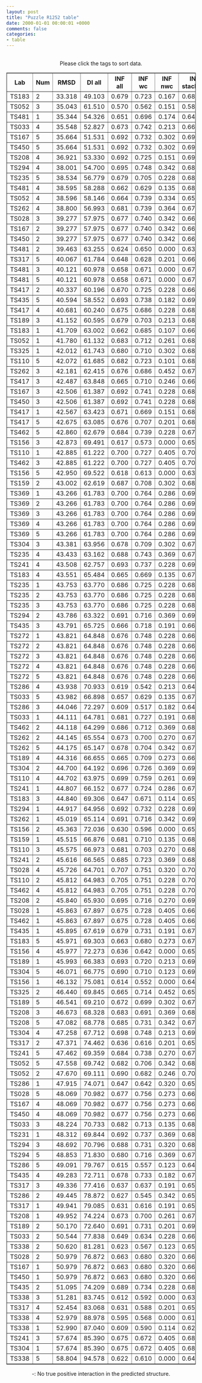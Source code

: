 ```yaml
---
layout: post
title: "Puzzle R1252 table"
date: 2000-01-01 00:00:01 +0000
comments: false
categories: 
- table
---
```


<script src="{{ root_url }}/javascripts/sorttable.js"></script>
<script>
    window.onload = function() {
        (document.getElementsByTagName( 'th' )[1]).click();
    };
</script>
<br/>
<div align="center">
Please click the tags to sort data.<br/>
<table class="sortable" border=1>
  <tr>
    <th>Lab</th>
    <th>Num</th>
    <th>RMSD</th>
    <th>DI all</th>
    <th>INF all</th>
    <th>INF wc</th>
    <th>INF nwc</th>
    <th>INF stacking</th>
    <th>Clash Score</th>
    <th>P-value</th>
    <th>mcq</th>
    <th>TM-score</th>
    <th>best sol.</th>
    <th>Detail</th>
  </tr>
  <tr><td>TS183</td><td>2</td><td>33.318</td><td>49.103</td><td>0.679</td><td>0.723</td><td>0.167</td><td>0.681</td><td>10000000000000000159028911097599180468360808563945281389781327557747838772170381060813469985856815104.000</td><td>0.00e+00</td><td>22.33</td><td>0.2860</td><td>6</td><td><a href='/show/index.html?id=R1252_TS183_2'>-></a></td></tr>
<tr><td>TS052</td><td>3</td><td>35.043</td><td>61.510</td><td>0.570</td><td>0.562</td><td>0.151</td><td>0.582</td><td>10000000000000000159028911097599180468360808563945281389781327557747838772170381060813469985856815104.000</td><td>0.00e+00</td><td>39.24</td><td>0.2050</td><td>6</td><td><a href='/show/index.html?id=R1252_TS052_3'>-></a></td></tr>
<tr><td>TS481</td><td>1</td><td>35.344</td><td>54.326</td><td>0.651</td><td>0.696</td><td>0.174</td><td>0.647</td><td>10000000000000000159028911097599180468360808563945281389781327557747838772170381060813469985856815104.000</td><td>0.00e+00</td><td>24.82</td><td>0.2650</td><td>6</td><td><a href='/show/index.html?id=R1252_TS481_1'>-></a></td></tr>
<tr><td>TS033</td><td>4</td><td>35.548</td><td>52.827</td><td>0.673</td><td>0.742</td><td>0.213</td><td>0.663</td><td>10000000000000000159028911097599180468360808563945281389781327557747838772170381060813469985856815104.000</td><td>0.00e+00</td><td>22.03</td><td>0.1800</td><td>6</td><td><a href='/show/index.html?id=R1252_TS033_4'>-></a></td></tr>
<tr><td>TS167</td><td>5</td><td>35.664</td><td>51.531</td><td>0.692</td><td>0.732</td><td>0.302</td><td>0.690</td><td>10000000000000000159028911097599180468360808563945281389781327557747838772170381060813469985856815104.000</td><td>0.00e+00</td><td>22.33</td><td>0.2080</td><td>6</td><td><a href='/show/index.html?id=R1252_TS167_5'>-></a></td></tr>
<tr><td>TS450</td><td>5</td><td>35.664</td><td>51.531</td><td>0.692</td><td>0.732</td><td>0.302</td><td>0.690</td><td>10000000000000000159028911097599180468360808563945281389781327557747838772170381060813469985856815104.000</td><td>0.00e+00</td><td>22.33</td><td>0.2080</td><td>6</td><td><a href='/show/index.html?id=R1252_TS450_5'>-></a></td></tr>
<tr><td>TS208</td><td>4</td><td>36.921</td><td>53.330</td><td>0.692</td><td>0.725</td><td>0.151</td><td>0.694</td><td>10000000000000000159028911097599180468360808563945281389781327557747838772170381060813469985856815104.000</td><td>0.00e+00</td><td>21.66</td><td>0.2000</td><td>6</td><td><a href='/show/index.html?id=R1252_TS208_4'>-></a></td></tr>
<tr><td>TS294</td><td>4</td><td>38.001</td><td>54.700</td><td>0.695</td><td>0.748</td><td>0.342</td><td>0.688</td><td>10000000000000000159028911097599180468360808563945281389781327557747838772170381060813469985856815104.000</td><td>0.00e+00</td><td>22.12</td><td>0.1960</td><td>6</td><td><a href='/show/index.html?id=R1252_TS294_4'>-></a></td></tr>
<tr><td>TS235</td><td>5</td><td>38.534</td><td>56.779</td><td>0.679</td><td>0.705</td><td>0.228</td><td>0.682</td><td>10000000000000000159028911097599180468360808563945281389781327557747838772170381060813469985856815104.000</td><td>0.00e+00</td><td>21.82</td><td>0.2190</td><td>6</td><td><a href='/show/index.html?id=R1252_TS235_5'>-></a></td></tr>
<tr><td>TS481</td><td>4</td><td>38.595</td><td>58.288</td><td>0.662</td><td>0.629</td><td>0.135</td><td>0.688</td><td>10000000000000000159028911097599180468360808563945281389781327557747838772170381060813469985856815104.000</td><td>0.00e+00</td><td>26.70</td><td>0.2760</td><td>6</td><td><a href='/show/index.html?id=R1252_TS481_4'>-></a></td></tr>
<tr><td>TS052</td><td>4</td><td>38.596</td><td>58.146</td><td>0.664</td><td>0.739</td><td>0.334</td><td>0.651</td><td>10000000000000000159028911097599180468360808563945281389781327557747838772170381060813469985856815104.000</td><td>0.00e+00</td><td>29.47</td><td>0.2210</td><td>6</td><td><a href='/show/index.html?id=R1252_TS052_4'>-></a></td></tr>
<tr><td>TS262</td><td>4</td><td>38.800</td><td>56.993</td><td>0.681</td><td>0.739</td><td>0.364</td><td>0.672</td><td>10000000000000000159028911097599180468360808563945281389781327557747838772170381060813469985856815104.000</td><td>0.00e+00</td><td>24.34</td><td>0.1960</td><td>6</td><td><a href='/show/index.html?id=R1252_TS262_4'>-></a></td></tr>
<tr><td>TS028</td><td>3</td><td>39.277</td><td>57.975</td><td>0.677</td><td>0.740</td><td>0.342</td><td>0.667</td><td>10000000000000000159028911097599180468360808563945281389781327557747838772170381060813469985856815104.000</td><td>0.00e+00</td><td>22.96</td><td>0.2080</td><td>6</td><td><a href='/show/index.html?id=R1252_TS028_3'>-></a></td></tr>
<tr><td>TS167</td><td>2</td><td>39.277</td><td>57.975</td><td>0.677</td><td>0.740</td><td>0.342</td><td>0.667</td><td>10000000000000000159028911097599180468360808563945281389781327557747838772170381060813469985856815104.000</td><td>0.00e+00</td><td>22.96</td><td>0.2080</td><td>6</td><td><a href='/show/index.html?id=R1252_TS167_2'>-></a></td></tr>
<tr><td>TS450</td><td>2</td><td>39.277</td><td>57.975</td><td>0.677</td><td>0.740</td><td>0.342</td><td>0.667</td><td>10000000000000000159028911097599180468360808563945281389781327557747838772170381060813469985856815104.000</td><td>0.00e+00</td><td>22.96</td><td>0.2080</td><td>6</td><td><a href='/show/index.html?id=R1252_TS450_2'>-></a></td></tr>
<tr><td>TS481</td><td>2</td><td>39.463</td><td>63.255</td><td>0.624</td><td>0.650</td><td>0.000</td><td>0.632</td><td>10000000000000000159028911097599180468360808563945281389781327557747838772170381060813469985856815104.000</td><td>0.00e+00</td><td>27.75</td><td>0.2100</td><td>6</td><td><a href='/show/index.html?id=R1252_TS481_2'>-></a></td></tr>
<tr><td>TS317</td><td>5</td><td>40.067</td><td>61.784</td><td>0.648</td><td>0.628</td><td>0.201</td><td>0.668</td><td>10000000000000000159028911097599180468360808563945281389781327557747838772170381060813469985856815104.000</td><td>0.00e+00</td><td>22.84</td><td>0.2360</td><td>6</td><td><a href='/show/index.html?id=R1252_TS317_5'>-></a></td></tr>
<tr><td>TS481</td><td>3</td><td>40.121</td><td>60.978</td><td>0.658</td><td>0.671</td><td>0.000</td><td>0.670</td><td>10000000000000000159028911097599180468360808563945281389781327557747838772170381060813469985856815104.000</td><td>0.00e+00</td><td>25.40</td><td>0.2010</td><td>6</td><td><a href='/show/index.html?id=R1252_TS481_3'>-></a></td></tr>
<tr><td>TS481</td><td>5</td><td>40.121</td><td>60.978</td><td>0.658</td><td>0.671</td><td>0.000</td><td>0.670</td><td>10000000000000000159028911097599180468360808563945281389781327557747838772170381060813469985856815104.000</td><td>0.00e+00</td><td>25.40</td><td>0.2010</td><td>6</td><td><a href='/show/index.html?id=R1252_TS481_5'>-></a></td></tr>
<tr><td>TS417</td><td>2</td><td>40.337</td><td>60.196</td><td>0.670</td><td>0.725</td><td>0.228</td><td>0.664</td><td>10000000000000000159028911097599180468360808563945281389781327557747838772170381060813469985856815104.000</td><td>0.00e+00</td><td>22.73</td><td>0.2030</td><td>6</td><td><a href='/show/index.html?id=R1252_TS417_2'>-></a></td></tr>
<tr><td>TS435</td><td>5</td><td>40.594</td><td>58.552</td><td>0.693</td><td>0.738</td><td>0.182</td><td>0.694</td><td>10000000000000000159028911097599180468360808563945281389781327557747838772170381060813469985856815104.000</td><td>0.00e+00</td><td>21.77</td><td>0.2180</td><td>6</td><td><a href='/show/index.html?id=R1252_TS435_5'>-></a></td></tr>
<tr><td>TS417</td><td>4</td><td>40.681</td><td>60.240</td><td>0.675</td><td>0.686</td><td>0.228</td><td>0.683</td><td>10000000000000000159028911097599180468360808563945281389781327557747838772170381060813469985856815104.000</td><td>0.00e+00</td><td>22.25</td><td>0.2430</td><td>6</td><td><a href='/show/index.html?id=R1252_TS417_4'>-></a></td></tr>
<tr><td>TS189</td><td>3</td><td>41.152</td><td>60.595</td><td>0.679</td><td>0.703</td><td>0.213</td><td>0.684</td><td>10000000000000000159028911097599180468360808563945281389781327557747838772170381060813469985856815104.000</td><td>0.00e+00</td><td>22.13</td><td>0.2590</td><td>6</td><td><a href='/show/index.html?id=R1252_TS189_3'>-></a></td></tr>
<tr><td>TS183</td><td>1</td><td>41.709</td><td>63.002</td><td>0.662</td><td>0.685</td><td>0.107</td><td>0.669</td><td>10000000000000000159028911097599180468360808563945281389781327557747838772170381060813469985856815104.000</td><td>0.00e+00</td><td>22.36</td><td>0.2500</td><td>6</td><td><a href='/show/index.html?id=R1252_TS183_1'>-></a></td></tr>
<tr><td>TS052</td><td>1</td><td>41.780</td><td>61.132</td><td>0.683</td><td>0.712</td><td>0.261</td><td>0.688</td><td>10000000000000000159028911097599180468360808563945281389781327557747838772170381060813469985856815104.000</td><td>0.00e+00</td><td>25.68</td><td>0.2340</td><td>6</td><td><a href='/show/index.html?id=R1252_TS052_1'>-></a></td></tr>
<tr><td>TS325</td><td>1</td><td>42.012</td><td>61.743</td><td>0.680</td><td>0.710</td><td>0.302</td><td>0.680</td><td>10000000000000000159028911097599180468360808563945281389781327557747838772170381060813469985856815104.000</td><td>0.00e+00</td><td>21.53</td><td>0.2750</td><td>6</td><td><a href='/show/index.html?id=R1252_TS325_1'>-></a></td></tr>
<tr><td>TS110</td><td>5</td><td>42.072</td><td>61.685</td><td>0.682</td><td>0.723</td><td>0.101</td><td>0.685</td><td>10000000000000000159028911097599180468360808563945281389781327557747838772170381060813469985856815104.000</td><td>0.00e+00</td><td>22.16</td><td>0.2140</td><td>6</td><td><a href='/show/index.html?id=R1252_TS110_5'>-></a></td></tr>
<tr><td>TS262</td><td>3</td><td>42.181</td><td>62.415</td><td>0.676</td><td>0.686</td><td>0.452</td><td>0.679</td><td>10000000000000000159028911097599180468360808563945281389781327557747838772170381060813469985856815104.000</td><td>0.00e+00</td><td>24.28</td><td>0.2460</td><td>6</td><td><a href='/show/index.html?id=R1252_TS262_3'>-></a></td></tr>
<tr><td>TS417</td><td>3</td><td>42.487</td><td>63.848</td><td>0.665</td><td>0.710</td><td>0.246</td><td>0.662</td><td>10000000000000000159028911097599180468360808563945281389781327557747838772170381060813469985856815104.000</td><td>0.00e+00</td><td>22.35</td><td>0.2000</td><td>6</td><td><a href='/show/index.html?id=R1252_TS417_3'>-></a></td></tr>
<tr><td>TS167</td><td>3</td><td>42.506</td><td>61.387</td><td>0.692</td><td>0.741</td><td>0.228</td><td>0.689</td><td>10000000000000000159028911097599180468360808563945281389781327557747838772170381060813469985856815104.000</td><td>0.00e+00</td><td>22.09</td><td>0.1850</td><td>6</td><td><a href='/show/index.html?id=R1252_TS167_3'>-></a></td></tr>
<tr><td>TS450</td><td>3</td><td>42.506</td><td>61.387</td><td>0.692</td><td>0.741</td><td>0.228</td><td>0.689</td><td>10000000000000000159028911097599180468360808563945281389781327557747838772170381060813469985856815104.000</td><td>0.00e+00</td><td>22.09</td><td>0.1850</td><td>6</td><td><a href='/show/index.html?id=R1252_TS450_3'>-></a></td></tr>
<tr><td>TS417</td><td>1</td><td>42.567</td><td>63.423</td><td>0.671</td><td>0.669</td><td>0.151</td><td>0.683</td><td>10000000000000000159028911097599180468360808563945281389781327557747838772170381060813469985856815104.000</td><td>0.00e+00</td><td>22.13</td><td>0.1980</td><td>6</td><td><a href='/show/index.html?id=R1252_TS417_1'>-></a></td></tr>
<tr><td>TS417</td><td>5</td><td>42.675</td><td>63.085</td><td>0.676</td><td>0.707</td><td>0.201</td><td>0.680</td><td>10000000000000000159028911097599180468360808563945281389781327557747838772170381060813469985856815104.000</td><td>0.00e+00</td><td>22.57</td><td>0.1880</td><td>6</td><td><a href='/show/index.html?id=R1252_TS417_5'>-></a></td></tr>
<tr><td>TS462</td><td>5</td><td>42.860</td><td>62.679</td><td>0.684</td><td>0.739</td><td>0.228</td><td>0.678</td><td>10000000000000000159028911097599180468360808563945281389781327557747838772170381060813469985856815104.000</td><td>0.00e+00</td><td>22.67</td><td>0.1630</td><td>6</td><td><a href='/show/index.html?id=R1252_TS462_5'>-></a></td></tr>
<tr><td>TS156</td><td>3</td><td>42.873</td><td>69.491</td><td>0.617</td><td>0.573</td><td>0.000</td><td>0.650</td><td>10000000000000000159028911097599180468360808563945281389781327557747838772170381060813469985856815104.000</td><td>0.00e+00</td><td>27.09</td><td>0.2300</td><td>6</td><td><a href='/show/index.html?id=R1252_TS156_3'>-></a></td></tr>
<tr><td>TS110</td><td>1</td><td>42.885</td><td>61.222</td><td>0.700</td><td>0.727</td><td>0.405</td><td>0.700</td><td>10000000000000000159028911097599180468360808563945281389781327557747838772170381060813469985856815104.000</td><td>0.00e+00</td><td>21.55</td><td>0.2290</td><td>6</td><td><a href='/show/index.html?id=R1252_TS110_1'>-></a></td></tr>
<tr><td>TS462</td><td>3</td><td>42.885</td><td>61.222</td><td>0.700</td><td>0.727</td><td>0.405</td><td>0.700</td><td>10000000000000000159028911097599180468360808563945281389781327557747838772170381060813469985856815104.000</td><td>0.00e+00</td><td>21.55</td><td>0.2290</td><td>6</td><td><a href='/show/index.html?id=R1252_TS462_3'>-></a></td></tr>
<tr><td>TS156</td><td>5</td><td>42.950</td><td>69.522</td><td>0.618</td><td>0.613</td><td>0.000</td><td>0.634</td><td>10000000000000000159028911097599180468360808563945281389781327557747838772170381060813469985856815104.000</td><td>0.00e+00</td><td>26.41</td><td>0.2440</td><td>5</td><td><a href='/show/index.html?id=R1252_TS156_5'>-></a></td></tr>
<tr><td>TS159</td><td>2</td><td>43.002</td><td>62.619</td><td>0.687</td><td>0.708</td><td>0.302</td><td>0.689</td><td>10000000000000000159028911097599180468360808563945281389781327557747838772170381060813469985856815104.000</td><td>0.00e+00</td><td>21.91</td><td>0.2650</td><td>6</td><td><a href='/show/index.html?id=R1252_TS159_2'>-></a></td></tr>
<tr><td>TS369</td><td>1</td><td>43.266</td><td>61.783</td><td>0.700</td><td>0.764</td><td>0.286</td><td>0.692</td><td>10000000000000000159028911097599180468360808563945281389781327557747838772170381060813469985856815104.000</td><td>0.00e+00</td><td>22.65</td><td>0.2140</td><td>6</td><td><a href='/show/index.html?id=R1252_TS369_1'>-></a></td></tr>
<tr><td>TS369</td><td>2</td><td>43.266</td><td>61.783</td><td>0.700</td><td>0.764</td><td>0.286</td><td>0.692</td><td>10000000000000000159028911097599180468360808563945281389781327557747838772170381060813469985856815104.000</td><td>0.00e+00</td><td>22.65</td><td>0.2140</td><td>6</td><td><a href='/show/index.html?id=R1252_TS369_2'>-></a></td></tr>
<tr><td>TS369</td><td>3</td><td>43.266</td><td>61.783</td><td>0.700</td><td>0.764</td><td>0.286</td><td>0.692</td><td>10000000000000000159028911097599180468360808563945281389781327557747838772170381060813469985856815104.000</td><td>0.00e+00</td><td>22.65</td><td>0.2140</td><td>6</td><td><a href='/show/index.html?id=R1252_TS369_3'>-></a></td></tr>
<tr><td>TS369</td><td>4</td><td>43.266</td><td>61.783</td><td>0.700</td><td>0.764</td><td>0.286</td><td>0.692</td><td>10000000000000000159028911097599180468360808563945281389781327557747838772170381060813469985856815104.000</td><td>0.00e+00</td><td>22.65</td><td>0.2140</td><td>6</td><td><a href='/show/index.html?id=R1252_TS369_4'>-></a></td></tr>
<tr><td>TS369</td><td>5</td><td>43.266</td><td>61.783</td><td>0.700</td><td>0.764</td><td>0.286</td><td>0.692</td><td>10000000000000000159028911097599180468360808563945281389781327557747838772170381060813469985856815104.000</td><td>0.00e+00</td><td>22.65</td><td>0.2140</td><td>6</td><td><a href='/show/index.html?id=R1252_TS369_5'>-></a></td></tr>
<tr><td>TS304</td><td>3</td><td>43.381</td><td>63.956</td><td>0.678</td><td>0.709</td><td>0.302</td><td>0.679</td><td>10000000000000000159028911097599180468360808563945281389781327557747838772170381060813469985856815104.000</td><td>0.00e+00</td><td>22.08</td><td>0.1980</td><td>6</td><td><a href='/show/index.html?id=R1252_TS304_3'>-></a></td></tr>
<tr><td>TS235</td><td>4</td><td>43.433</td><td>63.162</td><td>0.688</td><td>0.743</td><td>0.369</td><td>0.678</td><td>10000000000000000159028911097599180468360808563945281389781327557747838772170381060813469985856815104.000</td><td>0.00e+00</td><td>21.81</td><td>0.1980</td><td>6</td><td><a href='/show/index.html?id=R1252_TS235_4'>-></a></td></tr>
<tr><td>TS241</td><td>4</td><td>43.508</td><td>62.757</td><td>0.693</td><td>0.737</td><td>0.228</td><td>0.691</td><td>10000000000000000159028911097599180468360808563945281389781327557747838772170381060813469985856815104.000</td><td>0.00e+00</td><td>21.59</td><td>0.2150</td><td>6</td><td><a href='/show/index.html?id=R1252_TS241_4'>-></a></td></tr>
<tr><td>TS183</td><td>4</td><td>43.551</td><td>65.484</td><td>0.665</td><td>0.669</td><td>0.135</td><td>0.676</td><td>10000000000000000159028911097599180468360808563945281389781327557747838772170381060813469985856815104.000</td><td>0.00e+00</td><td>22.35</td><td>0.1930</td><td>6</td><td><a href='/show/index.html?id=R1252_TS183_4'>-></a></td></tr>
<tr><td>TS235</td><td>1</td><td>43.753</td><td>63.770</td><td>0.686</td><td>0.725</td><td>0.228</td><td>0.685</td><td>10000000000000000159028911097599180468360808563945281389781327557747838772170381060813469985856815104.000</td><td>0.00e+00</td><td>22.52</td><td>0.2070</td><td>6</td><td><a href='/show/index.html?id=R1252_TS235_1'>-></a></td></tr>
<tr><td>TS235</td><td>2</td><td>43.753</td><td>63.770</td><td>0.686</td><td>0.725</td><td>0.228</td><td>0.685</td><td>10000000000000000159028911097599180468360808563945281389781327557747838772170381060813469985856815104.000</td><td>0.00e+00</td><td>22.52</td><td>0.2070</td><td>6</td><td><a href='/show/index.html?id=R1252_TS235_2'>-></a></td></tr>
<tr><td>TS235</td><td>3</td><td>43.753</td><td>63.770</td><td>0.686</td><td>0.725</td><td>0.228</td><td>0.685</td><td>10000000000000000159028911097599180468360808563945281389781327557747838772170381060813469985856815104.000</td><td>0.00e+00</td><td>22.52</td><td>0.2070</td><td>6</td><td><a href='/show/index.html?id=R1252_TS235_3'>-></a></td></tr>
<tr><td>TS294</td><td>2</td><td>43.786</td><td>63.322</td><td>0.691</td><td>0.716</td><td>0.369</td><td>0.692</td><td>10000000000000000159028911097599180468360808563945281389781327557747838772170381060813469985856815104.000</td><td>0.00e+00</td><td>21.66</td><td>0.2210</td><td>6</td><td><a href='/show/index.html?id=R1252_TS294_2'>-></a></td></tr>
<tr><td>TS435</td><td>3</td><td>43.791</td><td>65.725</td><td>0.666</td><td>0.718</td><td>0.191</td><td>0.664</td><td>10000000000000000159028911097599180468360808563945281389781327557747838772170381060813469985856815104.000</td><td>0.00e+00</td><td>21.61</td><td>0.2300</td><td>6</td><td><a href='/show/index.html?id=R1252_TS435_3'>-></a></td></tr>
<tr><td>TS272</td><td>1</td><td>43.821</td><td>64.848</td><td>0.676</td><td>0.748</td><td>0.228</td><td>0.665</td><td>10000000000000000159028911097599180468360808563945281389781327557747838772170381060813469985856815104.000</td><td>0.00e+00</td><td>21.20</td><td>0.2090</td><td>6</td><td><a href='/show/index.html?id=R1252_TS272_1'>-></a></td></tr>
<tr><td>TS272</td><td>2</td><td>43.821</td><td>64.848</td><td>0.676</td><td>0.748</td><td>0.228</td><td>0.665</td><td>10000000000000000159028911097599180468360808563945281389781327557747838772170381060813469985856815104.000</td><td>0.00e+00</td><td>21.20</td><td>0.2090</td><td>6</td><td><a href='/show/index.html?id=R1252_TS272_2'>-></a></td></tr>
<tr><td>TS272</td><td>3</td><td>43.821</td><td>64.848</td><td>0.676</td><td>0.748</td><td>0.228</td><td>0.665</td><td>10000000000000000159028911097599180468360808563945281389781327557747838772170381060813469985856815104.000</td><td>0.00e+00</td><td>21.20</td><td>0.2090</td><td>6</td><td><a href='/show/index.html?id=R1252_TS272_3'>-></a></td></tr>
<tr><td>TS272</td><td>4</td><td>43.821</td><td>64.848</td><td>0.676</td><td>0.748</td><td>0.228</td><td>0.665</td><td>10000000000000000159028911097599180468360808563945281389781327557747838772170381060813469985856815104.000</td><td>0.00e+00</td><td>21.20</td><td>0.2090</td><td>6</td><td><a href='/show/index.html?id=R1252_TS272_4'>-></a></td></tr>
<tr><td>TS272</td><td>5</td><td>43.821</td><td>64.848</td><td>0.676</td><td>0.748</td><td>0.228</td><td>0.665</td><td>10000000000000000159028911097599180468360808563945281389781327557747838772170381060813469985856815104.000</td><td>0.00e+00</td><td>21.20</td><td>0.2090</td><td>6</td><td><a href='/show/index.html?id=R1252_TS272_5'>-></a></td></tr>
<tr><td>TS286</td><td>4</td><td>43.938</td><td>70.933</td><td>0.619</td><td>0.542</td><td>0.213</td><td>0.649</td><td>10000000000000000159028911097599180468360808563945281389781327557747838772170381060813469985856815104.000</td><td>0.00e+00</td><td>28.52</td><td>0.1980</td><td>6</td><td><a href='/show/index.html?id=R1252_TS286_4'>-></a></td></tr>
<tr><td>TS033</td><td>5</td><td>43.982</td><td>66.898</td><td>0.657</td><td>0.629</td><td>0.135</td><td>0.677</td><td>10000000000000000159028911097599180468360808563945281389781327557747838772170381060813469985856815104.000</td><td>0.00e+00</td><td>21.69</td><td>0.1850</td><td>6</td><td><a href='/show/index.html?id=R1252_TS033_5'>-></a></td></tr>
<tr><td>TS286</td><td>3</td><td>44.046</td><td>72.297</td><td>0.609</td><td>0.517</td><td>0.182</td><td>0.648</td><td>10000000000000000159028911097599180468360808563945281389781327557747838772170381060813469985856815104.000</td><td>0.00e+00</td><td>27.52</td><td>0.2230</td><td>6</td><td><a href='/show/index.html?id=R1252_TS286_3'>-></a></td></tr>
<tr><td>TS033</td><td>1</td><td>44.111</td><td>64.781</td><td>0.681</td><td>0.727</td><td>0.191</td><td>0.681</td><td>10000000000000000159028911097599180468360808563945281389781327557747838772170381060813469985856815104.000</td><td>0.00e+00</td><td>22.35</td><td>0.1890</td><td>6</td><td><a href='/show/index.html?id=R1252_TS033_1'>-></a></td></tr>
<tr><td>TS462</td><td>2</td><td>44.118</td><td>64.299</td><td>0.686</td><td>0.712</td><td>0.369</td><td>0.686</td><td>10000000000000000159028911097599180468360808563945281389781327557747838772170381060813469985856815104.000</td><td>0.00e+00</td><td>21.74</td><td>0.2210</td><td>6</td><td><a href='/show/index.html?id=R1252_TS462_2'>-></a></td></tr>
<tr><td>TS262</td><td>2</td><td>44.145</td><td>65.554</td><td>0.673</td><td>0.700</td><td>0.270</td><td>0.675</td><td>10000000000000000159028911097599180468360808563945281389781327557747838772170381060813469985856815104.000</td><td>0.00e+00</td><td>23.58</td><td>0.2080</td><td>6</td><td><a href='/show/index.html?id=R1252_TS262_2'>-></a></td></tr>
<tr><td>TS262</td><td>5</td><td>44.175</td><td>65.147</td><td>0.678</td><td>0.704</td><td>0.342</td><td>0.679</td><td>10000000000000000159028911097599180468360808563945281389781327557747838772170381060813469985856815104.000</td><td>0.00e+00</td><td>24.04</td><td>0.1630</td><td>6</td><td><a href='/show/index.html?id=R1252_TS262_5'>-></a></td></tr>
<tr><td>TS189</td><td>4</td><td>44.316</td><td>66.655</td><td>0.665</td><td>0.709</td><td>0.273</td><td>0.662</td><td>10000000000000000159028911097599180468360808563945281389781327557747838772170381060813469985856815104.000</td><td>0.00e+00</td><td>22.30</td><td>0.2100</td><td>6</td><td><a href='/show/index.html?id=R1252_TS189_4'>-></a></td></tr>
<tr><td>TS304</td><td>2</td><td>44.700</td><td>64.192</td><td>0.696</td><td>0.726</td><td>0.369</td><td>0.695</td><td>10000000000000000159028911097599180468360808563945281389781327557747838772170381060813469985856815104.000</td><td>0.00e+00</td><td>21.53</td><td>0.1840</td><td>6</td><td><a href='/show/index.html?id=R1252_TS304_2'>-></a></td></tr>
<tr><td>TS110</td><td>4</td><td>44.702</td><td>63.975</td><td>0.699</td><td>0.759</td><td>0.261</td><td>0.693</td><td>10000000000000000159028911097599180468360808563945281389781327557747838772170381060813469985856815104.000</td><td>0.00e+00</td><td>22.22</td><td>0.1900</td><td>6</td><td><a href='/show/index.html?id=R1252_TS110_4'>-></a></td></tr>
<tr><td>TS241</td><td>1</td><td>44.807</td><td>66.152</td><td>0.677</td><td>0.724</td><td>0.286</td><td>0.674</td><td>10000000000000000159028911097599180468360808563945281389781327557747838772170381060813469985856815104.000</td><td>0.00e+00</td><td>22.53</td><td>0.2220</td><td>6</td><td><a href='/show/index.html?id=R1252_TS241_1'>-></a></td></tr>
<tr><td>TS183</td><td>3</td><td>44.840</td><td>69.306</td><td>0.647</td><td>0.671</td><td>0.114</td><td>0.652</td><td>10000000000000000159028911097599180468360808563945281389781327557747838772170381060813469985856815104.000</td><td>0.00e+00</td><td>19.96</td><td>0.2180</td><td>6</td><td><a href='/show/index.html?id=R1252_TS183_3'>-></a></td></tr>
<tr><td>TS294</td><td>1</td><td>44.917</td><td>64.956</td><td>0.692</td><td>0.732</td><td>0.228</td><td>0.690</td><td>10000000000000000159028911097599180468360808563945281389781327557747838772170381060813469985856815104.000</td><td>0.00e+00</td><td>21.26</td><td>0.2600</td><td>6</td><td><a href='/show/index.html?id=R1252_TS294_1'>-></a></td></tr>
<tr><td>TS262</td><td>1</td><td>45.019</td><td>65.114</td><td>0.691</td><td>0.716</td><td>0.342</td><td>0.693</td><td>10000000000000000159028911097599180468360808563945281389781327557747838772170381060813469985856815104.000</td><td>0.00e+00</td><td>23.95</td><td>0.2540</td><td>6</td><td><a href='/show/index.html?id=R1252_TS262_1'>-></a></td></tr>
<tr><td>TS156</td><td>2</td><td>45.363</td><td>72.036</td><td>0.630</td><td>0.596</td><td>0.000</td><td>0.655</td><td>10000000000000000159028911097599180468360808563945281389781327557747838772170381060813469985856815104.000</td><td>0.00e+00</td><td>25.84</td><td>0.1710</td><td>6</td><td><a href='/show/index.html?id=R1252_TS156_2'>-></a></td></tr>
<tr><td>TS159</td><td>1</td><td>45.515</td><td>66.876</td><td>0.681</td><td>0.710</td><td>0.135</td><td>0.684</td><td>10000000000000000159028911097599180468360808563945281389781327557747838772170381060813469985856815104.000</td><td>0.00e+00</td><td>22.77</td><td>0.1950</td><td>6</td><td><a href='/show/index.html?id=R1252_TS159_1'>-></a></td></tr>
<tr><td>TS110</td><td>3</td><td>45.575</td><td>66.973</td><td>0.681</td><td>0.703</td><td>0.270</td><td>0.683</td><td>10000000000000000159028911097599180468360808563945281389781327557747838772170381060813469985856815104.000</td><td>0.00e+00</td><td>21.84</td><td>0.2380</td><td>6</td><td><a href='/show/index.html?id=R1252_TS110_3'>-></a></td></tr>
<tr><td>TS241</td><td>2</td><td>45.616</td><td>66.565</td><td>0.685</td><td>0.723</td><td>0.369</td><td>0.682</td><td>10000000000000000159028911097599180468360808563945281389781327557747838772170381060813469985856815104.000</td><td>0.00e+00</td><td>21.98</td><td>0.2290</td><td>6</td><td><a href='/show/index.html?id=R1252_TS241_2'>-></a></td></tr>
<tr><td>TS028</td><td>4</td><td>45.726</td><td>64.701</td><td>0.707</td><td>0.751</td><td>0.320</td><td>0.703</td><td>10000000000000000159028911097599180468360808563945281389781327557747838772170381060813469985856815104.000</td><td>0.00e+00</td><td>21.49</td><td>0.1470</td><td>6</td><td><a href='/show/index.html?id=R1252_TS028_4'>-></a></td></tr>
<tr><td>TS110</td><td>2</td><td>45.812</td><td>64.983</td><td>0.705</td><td>0.751</td><td>0.228</td><td>0.703</td><td>10000000000000000159028911097599180468360808563945281389781327557747838772170381060813469985856815104.000</td><td>0.00e+00</td><td>21.85</td><td>0.2010</td><td>6</td><td><a href='/show/index.html?id=R1252_TS110_2'>-></a></td></tr>
<tr><td>TS462</td><td>4</td><td>45.812</td><td>64.983</td><td>0.705</td><td>0.751</td><td>0.228</td><td>0.703</td><td>10000000000000000159028911097599180468360808563945281389781327557747838772170381060813469985856815104.000</td><td>0.00e+00</td><td>21.85</td><td>0.2010</td><td>6</td><td><a href='/show/index.html?id=R1252_TS462_4'>-></a></td></tr>
<tr><td>TS208</td><td>2</td><td>45.840</td><td>65.930</td><td>0.695</td><td>0.716</td><td>0.270</td><td>0.699</td><td>10000000000000000159028911097599180468360808563945281389781327557747838772170381060813469985856815104.000</td><td>0.00e+00</td><td>22.04</td><td>0.2140</td><td>6</td><td><a href='/show/index.html?id=R1252_TS208_2'>-></a></td></tr>
<tr><td>TS028</td><td>1</td><td>45.863</td><td>67.897</td><td>0.675</td><td>0.728</td><td>0.405</td><td>0.666</td><td>10000000000000000159028911097599180468360808563945281389781327557747838772170381060813469985856815104.000</td><td>0.00e+00</td><td>22.01</td><td>0.1820</td><td>6</td><td><a href='/show/index.html?id=R1252_TS028_1'>-></a></td></tr>
<tr><td>TS462</td><td>1</td><td>45.863</td><td>67.897</td><td>0.675</td><td>0.728</td><td>0.405</td><td>0.666</td><td>10000000000000000159028911097599180468360808563945281389781327557747838772170381060813469985856815104.000</td><td>0.00e+00</td><td>22.01</td><td>0.1820</td><td>6</td><td><a href='/show/index.html?id=R1252_TS462_1'>-></a></td></tr>
<tr><td>TS435</td><td>1</td><td>45.895</td><td>67.619</td><td>0.679</td><td>0.731</td><td>0.191</td><td>0.676</td><td>10000000000000000159028911097599180468360808563945281389781327557747838772170381060813469985856815104.000</td><td>0.00e+00</td><td>21.63</td><td>0.1890</td><td>6</td><td><a href='/show/index.html?id=R1252_TS435_1'>-></a></td></tr>
<tr><td>TS183</td><td>5</td><td>45.971</td><td>69.303</td><td>0.663</td><td>0.680</td><td>0.273</td><td>0.670</td><td>10000000000000000159028911097599180468360808563945281389781327557747838772170381060813469985856815104.000</td><td>0.00e+00</td><td>21.80</td><td>0.2080</td><td>6</td><td><a href='/show/index.html?id=R1252_TS183_5'>-></a></td></tr>
<tr><td>TS156</td><td>4</td><td>45.977</td><td>72.273</td><td>0.636</td><td>0.642</td><td>0.000</td><td>0.651</td><td>10000000000000000159028911097599180468360808563945281389781327557747838772170381060813469985856815104.000</td><td>0.00e+00</td><td>26.88</td><td>0.2100</td><td>6</td><td><a href='/show/index.html?id=R1252_TS156_4'>-></a></td></tr>
<tr><td>TS189</td><td>1</td><td>45.993</td><td>66.383</td><td>0.693</td><td>0.720</td><td>0.213</td><td>0.697</td><td>10000000000000000159028911097599180468360808563945281389781327557747838772170381060813469985856815104.000</td><td>0.00e+00</td><td>22.41</td><td>0.2140</td><td>6</td><td><a href='/show/index.html?id=R1252_TS189_1'>-></a></td></tr>
<tr><td>TS304</td><td>5</td><td>46.071</td><td>66.775</td><td>0.690</td><td>0.710</td><td>0.123</td><td>0.697</td><td>10000000000000000159028911097599180468360808563945281389781327557747838772170381060813469985856815104.000</td><td>0.00e+00</td><td>21.60</td><td>0.2570</td><td>6</td><td><a href='/show/index.html?id=R1252_TS304_5'>-></a></td></tr>
<tr><td>TS156</td><td>1</td><td>46.132</td><td>75.081</td><td>0.614</td><td>0.552</td><td>0.000</td><td>0.649</td><td>10000000000000000159028911097599180468360808563945281389781327557747838772170381060813469985856815104.000</td><td>0.00e+00</td><td>23.61</td><td>0.1530</td><td>6</td><td><a href='/show/index.html?id=R1252_TS156_1'>-></a></td></tr>
<tr><td>TS325</td><td>2</td><td>46.440</td><td>69.845</td><td>0.665</td><td>0.714</td><td>0.452</td><td>0.656</td><td>10000000000000000159028911097599180468360808563945281389781327557747838772170381060813469985856815104.000</td><td>0.00e+00</td><td>23.13</td><td>0.2060</td><td>6</td><td><a href='/show/index.html?id=R1252_TS325_2'>-></a></td></tr>
<tr><td>TS189</td><td>5</td><td>46.541</td><td>69.210</td><td>0.672</td><td>0.699</td><td>0.302</td><td>0.675</td><td>10000000000000000159028911097599180468360808563945281389781327557747838772170381060813469985856815104.000</td><td>0.00e+00</td><td>22.59</td><td>0.1650</td><td>6</td><td><a href='/show/index.html?id=R1252_TS189_5'>-></a></td></tr>
<tr><td>TS208</td><td>3</td><td>46.673</td><td>68.328</td><td>0.683</td><td>0.691</td><td>0.369</td><td>0.688</td><td>10000000000000000159028911097599180468360808563945281389781327557747838772170381060813469985856815104.000</td><td>0.00e+00</td><td>21.20</td><td>0.2440</td><td>6</td><td><a href='/show/index.html?id=R1252_TS208_3'>-></a></td></tr>
<tr><td>TS208</td><td>5</td><td>47.082</td><td>68.778</td><td>0.685</td><td>0.731</td><td>0.342</td><td>0.679</td><td>10000000000000000159028911097599180468360808563945281389781327557747838772170381060813469985856815104.000</td><td>0.00e+00</td><td>22.09</td><td>0.1860</td><td>6</td><td><a href='/show/index.html?id=R1252_TS208_5'>-></a></td></tr>
<tr><td>TS304</td><td>4</td><td>47.258</td><td>67.712</td><td>0.698</td><td>0.748</td><td>0.213</td><td>0.695</td><td>10000000000000000159028911097599180468360808563945281389781327557747838772170381060813469985856815104.000</td><td>0.00e+00</td><td>21.85</td><td>0.2390</td><td>6</td><td><a href='/show/index.html?id=R1252_TS304_4'>-></a></td></tr>
<tr><td>TS317</td><td>2</td><td>47.371</td><td>74.462</td><td>0.636</td><td>0.616</td><td>0.201</td><td>0.655</td><td>10000000000000000159028911097599180468360808563945281389781327557747838772170381060813469985856815104.000</td><td>0.00e+00</td><td>23.33</td><td>0.2560</td><td>6</td><td><a href='/show/index.html?id=R1252_TS317_2'>-></a></td></tr>
<tr><td>TS241</td><td>5</td><td>47.462</td><td>69.359</td><td>0.684</td><td>0.738</td><td>0.270</td><td>0.677</td><td>10000000000000000159028911097599180468360808563945281389781327557747838772170381060813469985856815104.000</td><td>0.00e+00</td><td>22.48</td><td>0.1990</td><td>6</td><td><a href='/show/index.html?id=R1252_TS241_5'>-></a></td></tr>
<tr><td>TS052</td><td>5</td><td>47.558</td><td>69.742</td><td>0.682</td><td>0.706</td><td>0.342</td><td>0.683</td><td>10000000000000000159028911097599180468360808563945281389781327557747838772170381060813469985856815104.000</td><td>0.00e+00</td><td>25.14</td><td>0.1730</td><td>6</td><td><a href='/show/index.html?id=R1252_TS052_5'>-></a></td></tr>
<tr><td>TS052</td><td>2</td><td>47.670</td><td>69.111</td><td>0.690</td><td>0.682</td><td>0.246</td><td>0.703</td><td>10000000000000000159028911097599180468360808563945281389781327557747838772170381060813469985856815104.000</td><td>0.00e+00</td><td>24.66</td><td>0.2440</td><td>6</td><td><a href='/show/index.html?id=R1252_TS052_2'>-></a></td></tr>
<tr><td>TS286</td><td>1</td><td>47.915</td><td>74.071</td><td>0.647</td><td>0.642</td><td>0.320</td><td>0.657</td><td>10000000000000000159028911097599180468360808563945281389781327557747838772170381060813469985856815104.000</td><td>0.00e+00</td><td>27.02</td><td>0.2610</td><td>6</td><td><a href='/show/index.html?id=R1252_TS286_1'>-></a></td></tr>
<tr><td>TS028</td><td>5</td><td>48.069</td><td>70.982</td><td>0.677</td><td>0.756</td><td>0.273</td><td>0.665</td><td>10000000000000000159028911097599180468360808563945281389781327557747838772170381060813469985856815104.000</td><td>0.00e+00</td><td>22.45</td><td>0.1980</td><td>6</td><td><a href='/show/index.html?id=R1252_TS028_5'>-></a></td></tr>
<tr><td>TS167</td><td>4</td><td>48.069</td><td>70.982</td><td>0.677</td><td>0.756</td><td>0.273</td><td>0.665</td><td>10000000000000000159028911097599180468360808563945281389781327557747838772170381060813469985856815104.000</td><td>0.00e+00</td><td>22.45</td><td>0.1980</td><td>6</td><td><a href='/show/index.html?id=R1252_TS167_4'>-></a></td></tr>
<tr><td>TS450</td><td>4</td><td>48.069</td><td>70.982</td><td>0.677</td><td>0.756</td><td>0.273</td><td>0.665</td><td>10000000000000000159028911097599180468360808563945281389781327557747838772170381060813469985856815104.000</td><td>0.00e+00</td><td>22.45</td><td>0.1980</td><td>6</td><td><a href='/show/index.html?id=R1252_TS450_4'>-></a></td></tr>
<tr><td>TS033</td><td>3</td><td>48.224</td><td>70.733</td><td>0.682</td><td>0.713</td><td>0.135</td><td>0.685</td><td>10000000000000000159028911097599180468360808563945281389781327557747838772170381060813469985856815104.000</td><td>0.00e+00</td><td>22.22</td><td>0.1820</td><td>6</td><td><a href='/show/index.html?id=R1252_TS033_3'>-></a></td></tr>
<tr><td>TS231</td><td>1</td><td>48.312</td><td>69.844</td><td>0.692</td><td>0.737</td><td>0.369</td><td>0.686</td><td>10000000000000000159028911097599180468360808563945281389781327557747838772170381060813469985856815104.000</td><td>0.00e+00</td><td>21.63</td><td>0.2040</td><td>6</td><td><a href='/show/index.html?id=R1252_TS231_1'>-></a></td></tr>
<tr><td>TS294</td><td>3</td><td>48.692</td><td>70.796</td><td>0.688</td><td>0.731</td><td>0.320</td><td>0.684</td><td>10000000000000000159028911097599180468360808563945281389781327557747838772170381060813469985856815104.000</td><td>0.00e+00</td><td>22.31</td><td>0.2230</td><td>6</td><td><a href='/show/index.html?id=R1252_TS294_3'>-></a></td></tr>
<tr><td>TS294</td><td>5</td><td>48.853</td><td>71.830</td><td>0.680</td><td>0.716</td><td>0.369</td><td>0.677</td><td>10000000000000000159028911097599180468360808563945281389781327557747838772170381060813469985856815104.000</td><td>0.00e+00</td><td>22.46</td><td>0.1880</td><td>6</td><td><a href='/show/index.html?id=R1252_TS294_5'>-></a></td></tr>
<tr><td>TS286</td><td>5</td><td>49.091</td><td>79.767</td><td>0.615</td><td>0.557</td><td>0.123</td><td>0.644</td><td>10000000000000000159028911097599180468360808563945281389781327557747838772170381060813469985856815104.000</td><td>0.00e+00</td><td>27.21</td><td>0.1980</td><td>6</td><td><a href='/show/index.html?id=R1252_TS286_5'>-></a></td></tr>
<tr><td>TS435</td><td>4</td><td>49.283</td><td>72.711</td><td>0.678</td><td>0.733</td><td>0.182</td><td>0.675</td><td>10000000000000000159028911097599180468360808563945281389781327557747838772170381060813469985856815104.000</td><td>0.00e+00</td><td>21.25</td><td>0.2740</td><td>6</td><td><a href='/show/index.html?id=R1252_TS435_4'>-></a></td></tr>
<tr><td>TS317</td><td>3</td><td>49.336</td><td>77.416</td><td>0.637</td><td>0.637</td><td>0.191</td><td>0.651</td><td>10000000000000000159028911097599180468360808563945281389781327557747838772170381060813469985856815104.000</td><td>0.00e+00</td><td>23.35</td><td>0.2320</td><td>6</td><td><a href='/show/index.html?id=R1252_TS317_3'>-></a></td></tr>
<tr><td>TS286</td><td>2</td><td>49.445</td><td>78.872</td><td>0.627</td><td>0.545</td><td>0.342</td><td>0.657</td><td>10000000000000000159028911097599180468360808563945281389781327557747838772170381060813469985856815104.000</td><td>0.00e+00</td><td>26.70</td><td>0.1790</td><td>6</td><td><a href='/show/index.html?id=R1252_TS286_2'>-></a></td></tr>
<tr><td>TS317</td><td>1</td><td>49.941</td><td>79.085</td><td>0.631</td><td>0.616</td><td>0.191</td><td>0.650</td><td>10000000000000000159028911097599180468360808563945281389781327557747838772170381060813469985856815104.000</td><td>0.00e+00</td><td>22.98</td><td>0.2370</td><td>6</td><td><a href='/show/index.html?id=R1252_TS317_1'>-></a></td></tr>
<tr><td>TS208</td><td>1</td><td>49.952</td><td>74.224</td><td>0.673</td><td>0.700</td><td>0.261</td><td>0.677</td><td>10000000000000000159028911097599180468360808563945281389781327557747838772170381060813469985856815104.000</td><td>0.00e+00</td><td>21.43</td><td>0.2340</td><td>6</td><td><a href='/show/index.html?id=R1252_TS208_1'>-></a></td></tr>
<tr><td>TS189</td><td>2</td><td>50.170</td><td>72.640</td><td>0.691</td><td>0.731</td><td>0.201</td><td>0.691</td><td>10000000000000000159028911097599180468360808563945281389781327557747838772170381060813469985856815104.000</td><td>0.00e+00</td><td>22.41</td><td>0.2050</td><td>6</td><td><a href='/show/index.html?id=R1252_TS189_2'>-></a></td></tr>
<tr><td>TS033</td><td>2</td><td>50.544</td><td>77.838</td><td>0.649</td><td>0.634</td><td>0.228</td><td>0.664</td><td>10000000000000000159028911097599180468360808563945281389781327557747838772170381060813469985856815104.000</td><td>0.00e+00</td><td>22.16</td><td>0.1740</td><td>6</td><td><a href='/show/index.html?id=R1252_TS033_2'>-></a></td></tr>
<tr><td>TS338</td><td>2</td><td>50.620</td><td>81.281</td><td>0.623</td><td>0.567</td><td>0.123</td><td>0.655</td><td>10000000000000000159028911097599180468360808563945281389781327557747838772170381060813469985856815104.000</td><td>0.00e+00</td><td>27.88</td><td>0.1740</td><td>6</td><td><a href='/show/index.html?id=R1252_TS338_2'>-></a></td></tr>
<tr><td>TS028</td><td>2</td><td>50.979</td><td>76.872</td><td>0.663</td><td>0.680</td><td>0.320</td><td>0.667</td><td>10000000000000000159028911097599180468360808563945281389781327557747838772170381060813469985856815104.000</td><td>0.00e+00</td><td>22.53</td><td>0.2240</td><td>6</td><td><a href='/show/index.html?id=R1252_TS028_2'>-></a></td></tr>
<tr><td>TS167</td><td>1</td><td>50.979</td><td>76.872</td><td>0.663</td><td>0.680</td><td>0.320</td><td>0.667</td><td>10000000000000000159028911097599180468360808563945281389781327557747838772170381060813469985856815104.000</td><td>0.00e+00</td><td>22.53</td><td>0.2240</td><td>6</td><td><a href='/show/index.html?id=R1252_TS167_1'>-></a></td></tr>
<tr><td>TS450</td><td>1</td><td>50.979</td><td>76.872</td><td>0.663</td><td>0.680</td><td>0.320</td><td>0.667</td><td>10000000000000000159028911097599180468360808563945281389781327557747838772170381060813469985856815104.000</td><td>0.00e+00</td><td>22.53</td><td>0.2240</td><td>6</td><td><a href='/show/index.html?id=R1252_TS450_1'>-></a></td></tr>
<tr><td>TS435</td><td>2</td><td>51.095</td><td>74.209</td><td>0.689</td><td>0.734</td><td>0.228</td><td>0.686</td><td>10000000000000000159028911097599180468360808563945281389781327557747838772170381060813469985856815104.000</td><td>0.00e+00</td><td>22.01</td><td>0.2050</td><td>6</td><td><a href='/show/index.html?id=R1252_TS435_2'>-></a></td></tr>
<tr><td>TS338</td><td>3</td><td>51.281</td><td>83.745</td><td>0.612</td><td>0.592</td><td>0.000</td><td>0.635</td><td>10000000000000000159028911097599180468360808563945281389781327557747838772170381060813469985856815104.000</td><td>0.00e+00</td><td>26.26</td><td>0.1580</td><td>6</td><td><a href='/show/index.html?id=R1252_TS338_3'>-></a></td></tr>
<tr><td>TS317</td><td>4</td><td>52.454</td><td>83.068</td><td>0.631</td><td>0.588</td><td>0.201</td><td>0.658</td><td>10000000000000000159028911097599180468360808563945281389781327557747838772170381060813469985856815104.000</td><td>0.00e+00</td><td>22.28</td><td>0.2510</td><td>6</td><td><a href='/show/index.html?id=R1252_TS317_4'>-></a></td></tr>
<tr><td>TS338</td><td>4</td><td>52.979</td><td>88.978</td><td>0.595</td><td>0.568</td><td>0.000</td><td>0.619</td><td>10000000000000000159028911097599180468360808563945281389781327557747838772170381060813469985856815104.000</td><td>0.00e+00</td><td>26.85</td><td>0.2050</td><td>6</td><td><a href='/show/index.html?id=R1252_TS338_4'>-></a></td></tr>
<tr><td>TS338</td><td>1</td><td>52.990</td><td>87.040</td><td>0.609</td><td>0.590</td><td>0.114</td><td>0.629</td><td>10000000000000000159028911097599180468360808563945281389781327557747838772170381060813469985856815104.000</td><td>0.00e+00</td><td>25.87</td><td>0.1960</td><td>6</td><td><a href='/show/index.html?id=R1252_TS338_1'>-></a></td></tr>
<tr><td>TS241</td><td>3</td><td>57.674</td><td>85.390</td><td>0.675</td><td>0.672</td><td>0.405</td><td>0.683</td><td>10000000000000000159028911097599180468360808563945281389781327557747838772170381060813469985856815104.000</td><td>1.39e-10</td><td>21.59</td><td>0.2020</td><td>6</td><td><a href='/show/index.html?id=R1252_TS241_3'>-></a></td></tr>
<tr><td>TS304</td><td>1</td><td>57.674</td><td>85.390</td><td>0.675</td><td>0.672</td><td>0.405</td><td>0.683</td><td>10000000000000000159028911097599180468360808563945281389781327557747838772170381060813469985856815104.000</td><td>1.39e-10</td><td>21.59</td><td>0.2020</td><td>6</td><td><a href='/show/index.html?id=R1252_TS304_1'>-></a></td></tr>
<tr><td>TS338</td><td>5</td><td>58.804</td><td>94.578</td><td>0.622</td><td>0.610</td><td>0.000</td><td>0.642</td><td>10000000000000000159028911097599180468360808563945281389781327557747838772170381060813469985856815104.000</td><td>6.61e-09</td><td>26.72</td><td>0.1530</td><td>6</td><td><a href='/show/index.html?id=R1252_TS338_5'>-></a></td></tr>

</table>
-: No true positive interaction in the predicted structure.
</div>
